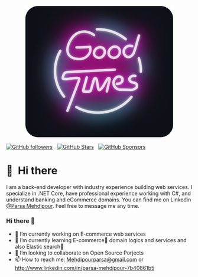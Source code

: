 <div align="center">
	<br>
		<img src="good-times.svg" width="400px">
	<br>
</div>

[![GitHub followers](https://img.shields.io/github/followers/ParsaMehdipour?logo=GitHub&style=for-the-badge)](https://github.com/ParsaMehdipour) &nbsp; [![GitHub Stars](https://img.shields.io/github/stars/ParsaMehdipour?logo=github&style=for-the-badge)](https://github.com/ParsaMehdipour) &nbsp; [![GitHub Sponsors](https://img.shields.io/github/sponsors/ParsaMehdipour?color=BF4B8A&logo=githubsponsors&style=for-the-badge&label=Sponsor%20on%20Github)](https://github.com/sponsors/ParsaMehdipour)

# 👋 &nbsp;Hi there

I am a back-end developer with industry experience building web services. I specialize in .NET Core, have professional experience working with C#, and understand banking and eCommerce domains. You can find me on Linkedin [@Parsa Mehdipour]([https://twitter.com/sudo_overflow](http://www.linkedin.com/in/parsa-mehdipour-7b40861b5)). Feel free to message me any time.

### Hi there 👋
 
- 🔭 I’m currently working on E-commerce web services
- 🌱 I’m currently learning E-commerce🛒 domain logics and services and also Elastic search🚀
- 👯 I’m looking to collaborate on Open Source Porjects
- 📫 How to reach me: Mehdipourparsa@gmail.com or http://www.linkedin.com/in/parsa-mehdipour-7b40861b5



<!--
**ParsaMehdipour/ParsaMehdipour** is a ✨ _special_ ✨ repository because its `README.md` (this file) appears on your GitHub profile.

Here are some ideas to get you started:

- 🔭 I’m currently working on ...
- 🌱 I’m currently learning ...
- 👯 I’m looking to collaborate on ...
- 🤔 I’m looking for help with ...
- 💬 Ask me about ...
- 📫 How to reach me: ...
- 😄 Pronouns: ...
- ⚡ Fun fact: ...
-->
